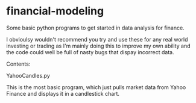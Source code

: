 # financial-modeling

Some basic python programs to get started in data analysis for finance.

I obvioulsy wouldn't recommend you try and use these for any real world investing or trading as I'm 
mainly doing this to improve my own ability and the code could well be full of nasty bugs that dispay 
incorrect data. 

Contents:


YahooCandles.py

This is the most basic program, which just pulls market data from Yahoo Finance and displays it 
in a candlestick chart. 
